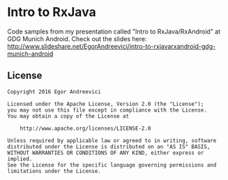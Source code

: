 # Intro to RxJava

Code samples from my presentation called "Intro to RxJava/RxAndroid" at GDG Munich Android. Check out the slides here:
http://www.slideshare.net/EgorAndreevici/intro-to-rxjavarxandroid-gdg-munich-android

License
-------

    Copyright 2016 Egor Andreevici

    Licensed under the Apache License, Version 2.0 (the "License");
    you may not use this file except in compliance with the License.
    You may obtain a copy of the License at

        http://www.apache.org/licenses/LICENSE-2.0

    Unless required by applicable law or agreed to in writing, software
    distributed under the License is distributed on an "AS IS" BASIS,
    WITHOUT WARRANTIES OR CONDITIONS OF ANY KIND, either express or implied.
    See the License for the specific language governing permissions and
    limitations under the License.
